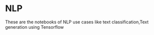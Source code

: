 # NLP
These are the notebooks of NLP use cases like text classification,Text generation using Tensorflow
